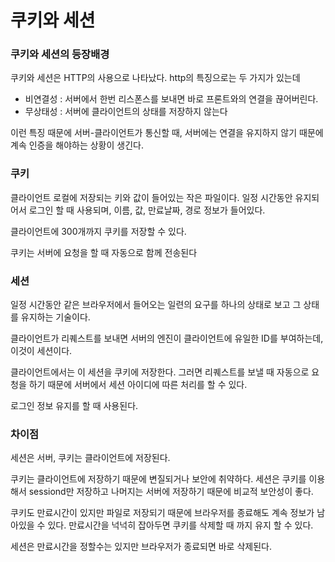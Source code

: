 # 쿠키와 세션

### 쿠키와 세션의 등장배경

쿠키와 세션은 HTTP의 사용으로 나타났다. http의 특징으로는 두 가지가 있는데

- 비연결성 : 서버에서 한번 리스폰스를 보내면 바로 프론트와의 연결을 끊어버린다. 
- 무상태성 : 서버에 클라이언트의 상태를 저장하지 않는다

이런 특징 때문에 서버-클라이언트가 통신할 때,  서버에는 연결을 유지하지 않기 때문에 계속 인증을 해야하는 상황이 생긴다.



### 쿠키

클라이언트 로컬에 저장되는 키와 값이 들어있는 작은 파일이다. 일정 시간동안 유지되어서 로그인 할 때 사용되며, 이름, 값, 만료날짜, 경로 정보가 들어있다.

클라이언트에 300개까지 쿠키를 저장할 수 있다.

쿠키는 서버에 요청을 할 때 자동으로 함께 전송된다

### 세션

일정 시간동안 같은 브라우저에서 들어오는 일련의 요구를 하나의 상태로 보고 그 상태를 유지하는 기술이다. 

클라이언트가 리퀘스트를 보내면 서버의 엔진이 클라이언트에 유일한 ID를 부여하는데, 이것이 세션이다.

클라이언트에서는 이 세션을 쿠키에 저장한다.  그러면 리퀘스트를 보낼 때 자동으로 요청을 하기 때문에 서버에서 세션 아이디에 따른 처리를 할 수 있다. 

로그인 정보 유지를 할 때 사용된다.



### 차이점

세션은 서버, 쿠키는 클라이언트에 저장된다.

쿠키는 클라이언트에 저장하기 때문에 변질되거나 보안에 취약하다. 세션은 쿠키를 이용해서 sessiond만 저장하고 나머지는 서버에 저장하기 때문에 비교적 보안성이 좋다.

쿠키도 만료시간이 있지만 파일로 저장되기 때문에 브라우저를 종료해도 계속 정보가 남아있을 수 있다. 만료시간을 넉넉히 잡아두면 쿠키를 삭제할 때 까지 유지 할 수 있다.

세션은 만료시간을 정할수는 있지만 브라우저가 종료되면 바로 삭제된다.